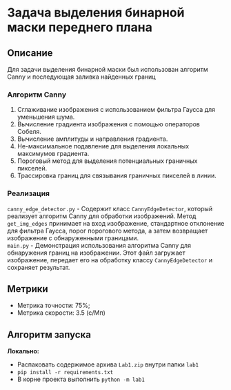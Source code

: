 # Задача выделения бинарной маски переднего плана

## Описание
Для задачи выделения бинарной маски был использован алгоритм Canny и последующая заливка найденных границ

### Алгоритм Canny 
1. Сглаживание изображения с использованием фильтра Гаусса для уменьшения шума.
2. Вычисление градиента изображения с помощью операторов Собеля.
3. Вычисление амплитуды и направления градиента.
4. Не-максимальное подавление для выделения локальных максимумов градиента.
5. Пороговый метод для выделения потенциальных граничных пикселей.
6. Трассировка границ для связывания граничных пикселей в линии.

### Реализация
`canny_edge_detector.py` - Содержит класс `CannyEdgeDetector`, который реализует алгоритм Canny для обработки изображений. Метод `get_img_edges` принимает  на вход изображение, стандартное отклонение для фильтра Гаусса, порог порогового метода, а затем возвращает изображение с обнаруженными границами.  
`main.py` - Демонстрация использования алгоритма Canny для обнаружения границ на изображении. Этот файл загружает изображение, передает его на обработку классу `CannyEdgeDetector` и сохраняет результат.   

## Метрики
* Метрика точности: 75%;
* Метрика скорости: 3.5 (с/Мп)

## Алгоритм запуска 
**Локально:**
  * Распаковать содержимое архива `Lab1.zip` внутри папки `lab1`
  * `pip install -r requirements.txt`
  * В корне проекта выполнить `python -m lab1`
